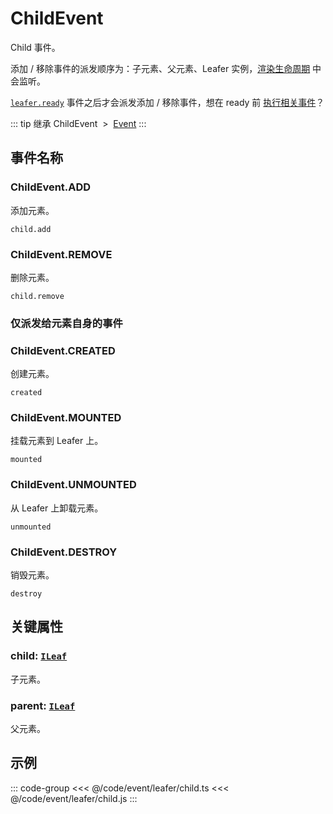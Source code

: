 # ChildEvent

Child 事件。

添加 / 移除事件的派发顺序为：子元素、父元素、Leafer 实例，[渲染生命周期](/guide/life/render.md) 中会监听。

[`leafer.ready`](./Leafer.md) 事件之后才会派发添加 / 移除事件，想在 ready 前 [执行相关事件](/reference/property/parent.md#waitparent-item-function-bind-object)？

::: tip 继承
ChildEvent &nbsp;>&nbsp; [Event](../basic/Event.md)
:::

## 事件名称

### ChildEvent.ADD

添加元素。

`child.add`

### ChildEvent.REMOVE

删除元素。

`child.remove`

### 仅派发给元素自身的事件

### ChildEvent.CREATED

创建元素。

`created`

### ChildEvent.MOUNTED

挂载元素到 Leafer 上。

`mounted`

### ChildEvent.UNMOUNTED

从 Leafer 上卸载元素。

`unmounted`

### ChildEvent.DESTROY

销毁元素。

`destroy`

## 关键属性

### child: [`ILeaf`](/api/interfaces/ILeaf.md)

子元素。

### parent: [`ILeaf`](/api/interfaces/ILeaf.md)

父元素。

<!--
## 继承事件

### [Event](./Event.md) -->

<!-- ## API

### [ChildEvent](/api/classes/ChildEvent.md) -->

## 示例

::: code-group
<<< @/code/event/leafer/child.ts
<<< @/code/event/leafer/child.js
:::
